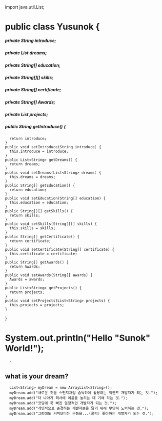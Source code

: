 import java.util.List;

# public class Yusunok {
##### private String introduce;
##### private List<String> dreams;
##### private String[] education;
##### private String[][] skills;
##### private String[] certificate;
##### private String[] Awards;
##### private List<String> projects;
    
##### public String getIntroduce() {
      return introduce;
    }
    public void setIntroduce(String introduce) {
      this.introduce = introduce;
    }
    public List<String> getDreams() {
      return dreams;
    }
    public void setDreams(List<String> dreams) {
      this.dreams = dreams;
    }
    public String[] getEducation() {
      return education;
    }
    public void setEducation(String[] education) {
      this.education = education;
    }
    public String[][] getSkills() {
      return skills;
    }
    public void setSkills(String[][] skills) {
      this.skills = skills;
    }
    public String[] getCertificate() {
      return certificate;
    }
    public void setCertificate(String[] certificate) {
      this.certificate = certificate;
    }
    public String[] getAwards() {
      return Awards;
    }
    public void setAwards(String[] awards) {
      Awards = awards;
    }
    public List<String> getProjects() {
      return projects;
    }
    public void setProjects(List<String> projects) {
      this.projects = projects;
    }
}





















# System.out.println("Hello \"Sunok\" World!");

      -
      
## 
## what is your dream?
      List<String> myDream = new ArrayList<String>();
      myDream.add("새로운 것을 스펀지처럼 습득하여 활용하는 백엔드 개발자가 되는 것.");
      myDream.add("더 나아가 회사에 이윤을 높히는 데 기여 하는 것.");
      myDream.add("코딩에 푹 빠진 열정적인 개발자가 되는 것.");
      myDream.add("개인적으로 존경하는 개발자분을 닮기 위해 부단히 노력하는 것.");
      myDream.add("그럼에도 커피보다는 운동을...(쿨럭) 좋아하는 개발자가 되는 것.");
      
     
      

<!--
**YUSUNOK/YUSUNOK** is a ✨ _special_ ✨ repository because its `README.md` (this file) appears on your GitHub profile.

Here are some ideas to get you started:

- 🔭 I’m currently working on ...
- 🌱 I’m currently learning ...
- 👯 I’m looking to collaborate on ...
- 🤔 I’m looking for help with ...
- 💬 Ask me about ...
- 📫 How to reach me: ...
- 😄 Pronouns: ...
- ⚡ Fun fact: ...
-->
